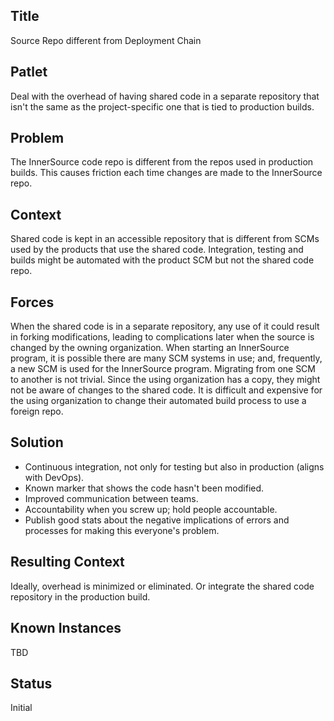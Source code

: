 ## Title

Source Repo different from Deployment Chain

## Patlet

Deal with the overhead of having shared code in a separate repository that isn't the same as the project-specific one that is tied to production builds.

## Problem

The InnerSource code repo is different from the repos used in production builds. This causes friction each time changes are made to the InnerSource repo.

## Context

Shared code is kept in an accessible repository that is different from SCMs used by the products that use the shared code. Integration, testing and builds might be automated with the product SCM but not the shared code repo.

## Forces

When the shared code is in a separate repository, any use of it could result in forking modifications, leading to complications later when the source is changed by the owning organization. When starting an InnerSource program, it is possible there are many SCM systems in use; and, frequently, a new SCM is used for the InnerSource program. Migrating from one SCM to another is not trivial. Since the using organization has a copy, they might not be aware of changes to the shared code. It is difficult and expensive for the using organization to change their automated build process to use a foreign repo.

## Solution

* Continuous integration, not only for testing but also in production (aligns with DevOps). 
* Known marker that shows the code hasn't been modified. 
* Improved communication between teams. 
* Accountability when you screw up; hold people accountable.
* Publish good stats about the negative implications of errors and processes for making this everyone's problem.

## Resulting Context

Ideally, overhead is minimized or eliminated. Or integrate the shared code repository in the production build.  

## Known Instances

TBD

## Status

Initial
